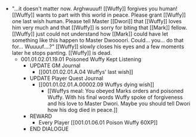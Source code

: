 - "…it doesn't matter now. Arghwuuuf! [[Wuffy]] forgives you human! [[Wuffy]] wants to part with this world in peace. Please grant [[Wuffy]] one last wish human. Please tell Master [[Dwori]] that [[Wuffy]] loves him very much and that [[Wuffy]] is sorry for biting that [[Mark]] fellow. [[Wuffy]] just could not understand how [[Mark]] could have let something like this happen to Master Dwoooori. Could… you… do that for… Wuuuuf….?" [[Wuffy]] slowly closes his eyes and a few moments later he stops panting. [[Wuffy]] is dead.
	- 001.01.02.01.19.01 Poisoned Wuffy Kept Listening
		- UPDATE GM Journal
			- [[001.01.02.01.A.04 Wuffys' last wish]]
		- UPDATE Player Quest Journal
			- [[001.01.02.01.A.00002.09 Wuffys dying wish]]
				- [[Wuffys meal: You obeyed Marks orders and poisoned Wuffy. With his final words Wuffy spoke of forgiveness and his love to Master Dwori. Maybe you should tell Dwori how his dog died in peace.]]
		- REWARD
			- Every Player [[001.01.06.01 Poison Wuffy 60XP]]
		- END DIALOGUE